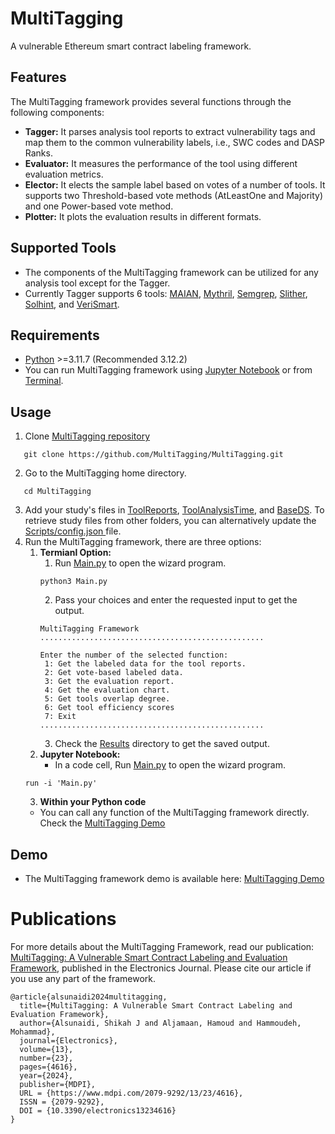 # MultiTagging
A vulnerable Ethereum smart contract labeling framework.
## Features
The MultiTagging framework provides several functions through the following components:
*  **Tagger:** It parses analysis tool reports to extract vulnerability tags and map them to the common vulnerability labels, i.e., SWC codes and DASP Ranks.
*  **Evaluator:** It measures the performance of the tool using different evaluation metrics.
*  **Elector:** It elects the sample label based on votes of a number of tools. It supports two Threshold-based vote methods (AtLeastOne and Majority) and one Power-based vote method.
*  **Plotter:** It plots the evaluation results in different formats.
## Supported Tools
* The components of the MultiTagging framework can be utilized for any analysis tool except for the Tagger.
* Currently Tagger supports 6 tools: <A Href="https://github.com/smartbugs/MAIAN">MAIAN</A>, <A Href="https://github.com/Consensys/mythril">Mythril</A>, <A Href="https://github.com/Decurity/semgrep-smart-contracts">Semgrep</A>, <A Href="https://github.com/crytic/slither">Slither</A>, <A Href="https://github.com/protofire/solhint">Solhint</A>, and <A Href="https://github.com/kupl/VeriSmart-public">VeriSmart</A>.
## Requirements
*  <A Href="https://www.python.org/">Python</A> >=3.11.7 (Recommended 3.12.2)
*  You can run MultiTagging framework using <A Href="https://jupyter.org/"> Jupyter Notebook</A> or from <A Href="https://support.apple.com/en-sa/guide/terminal/apd5265185d-f365-44cb-8b09-71a064a42125/mac">Terminal</A>.
## Usage
1.   Clone <A Href="https://github.com/MultiTagging/MultiTagging"> MultiTagging repository </A>
   ```
      git clone https://github.com/MultiTagging/MultiTagging.git
   ```
2.   Go to the MultiTagging home directory.
   ```
      cd MultiTagging
   ```
3.   Add your study's files in <A Href="https://github.com/MultiTagging/MultiTagging/tree/main/ToolReports">ToolReports</A>, <A Href="https://github.com/MultiTagging/MultiTagging/tree/main/ToolAnalysisTime">ToolAnalysisTime</A>, and <A Href="https://github.com/MultiTagging/MultiTagging/tree/main/BaseDS">BaseDS</A>. To retrieve study files from other folders, you can alternatively update the <A Href="https://github.com/MultiTagging/MultiTagging/blob/main/Scripts/config.json"> Scripts/config.json </A> file.
4.   Run the MultiTagging framework, there are three options:
      1. **Termianl Option:**
         1.   Run <A Href="https://github.com/MultiTagging/MultiTagging/blob/main/Main.py">Main.py</A> to open the wizard program. 
         ```
         python3 Main.py
         ```
         2.   Pass your choices and enter the requested input to get the output.
         ```
         MultiTagging Framework
         ..................................................
         
         Enter the number of the selected function:
          1: Get the labeled data for the tool reports.
          2: Get vote-based labeled data. 
          3: Get the evaluation report.
          4: Get the evaluation chart.
          5: Get tools overlap degree.
          6: Get tool efficiency scores 
          7: Exit
         ..................................................
         ```
         3.   Check the <A Href="https://github.com/MultiTagging/MultiTagging/tree/main/Results">Results</A> directory to get the saved output.
      2. **Jupyter Notebook:**
         * In a code cell, Run <A Href="https://github.com/MultiTagging/MultiTagging/blob/main/Main.py">Main.py</A> to open the wizard program. 
      ```
      run -i 'Main.py'
      ```
      3. **Within your Python code**
        *   You can call any function of the MultiTagging framework directly. Check the <A Href="https://github.com/MultiTagging/MultiTagging_Demo.git">MultiTagging Demo</A>
## Demo
*  The MultiTagging framework demo is available here: <A Href="https://github.com/MultiTagging/MultiTagging_Demo.git">MultiTagging Demo</A>

# Publications
For more details about the MultiTagging Framework, read our publication: <A Href="https://www.mdpi.com/2079-9292/13/23/4616">MultiTagging: A Vulnerable Smart Contract Labeling and Evaluation Framework</A>, published in the Electronics Journal. Please cite our article if you use any part of the framework.
```
@article{alsunaidi2024multitagging,
  title={MultiTagging: A Vulnerable Smart Contract Labeling and Evaluation Framework},
  author={Alsunaidi, Shikah J and Aljamaan, Hamoud and Hammoudeh, Mohammad},
  journal={Electronics},
  volume={13},
  number={23},
  pages={4616},
  year={2024},
  publisher={MDPI},
  URL = {https://www.mdpi.com/2079-9292/13/23/4616},
  ISSN = {2079-9292},
  DOI = {10.3390/electronics13234616}
}
```
